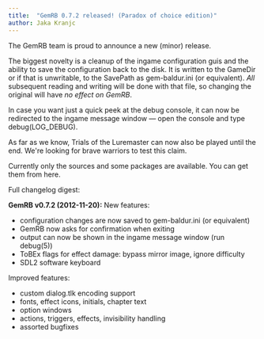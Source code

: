 ```yaml
---
title:  "GemRB 0.7.2 released! (Paradox of choice edition)"
author: Jaka Kranjc
---
```


The GemRB team is proud to announce a new (minor) release.

The biggest novelty is a cleanup of the ingame configuration guis and the ability to save the
configuration back to the disk. It is written to the GameDir or if that is unwritable, to the
SavePath as gem-baldur.ini (or equivalent). *All* subsequent reading and writing will be done
with that file, so changing the original will have *no effect on GemRB*.

In case you want just a quick peek at the debug console, it can now be redirected to the
ingame message window — open the console and type debug(LOG_DEBUG).

As far as we know, Trials of the Luremaster can now also be played until the end. We're
looking for brave warriors to test this claim.

Currently only the sources and some packages are available. You can get them from here.

Full changelog digest:

**GemRB v0.7.2 (2012-11-20):**
New features:
- configuration changes are now saved to gem-baldur.ini (or equivalent)
- GemRB now asks for confirmation when exiting
- output can now be shown in the ingame message window (run debug(5))
- ToBEx flags for effect damage: bypass mirror image, ignore difficulty
- SDL2 software keyboard

Improved features:
- custom dialog.tlk encoding support
- fonts, effect icons, initials, chapter text
- option windows
- actions, triggers, effects, invisibility handling
- assorted bugfixes
